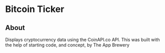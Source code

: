 # Bitcoin Ticker

## About

Displays cryptocurrency data using the CoinAPI.co API.
This was built with the help of starting code, and concept, by The App Brewery
